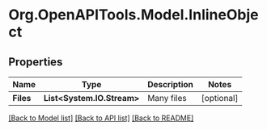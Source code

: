# Org.OpenAPITools.Model.InlineObject

## Properties

Name | Type | Description | Notes
------------ | ------------- | ------------- | -------------
**Files** | **List&lt;System.IO.Stream&gt;** | Many files | [optional] 

[[Back to Model list]](../README.md#documentation-for-models) [[Back to API list]](../README.md#documentation-for-api-endpoints) [[Back to README]](../README.md)

